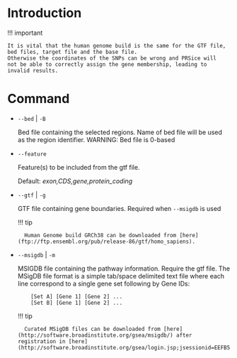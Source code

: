 # Introduction

!!! important

    It is vital that the human genome build is the same for the GTF file,
    bed files, target file and the base file.
    Otherwise the coordinates of the SNPs can be wrong and PRSice will
    not be able to correctly assign the gene membership, leading to
    invalid results.

# Command
- `--bed` | `-B`

    Bed file containing the selected regions.
    Name of bed file will be used as the region
    identifier. WARNING: Bed file is 0-based

- `--feature`

    Feature(s) to be included from the gtf file.

    Default: *exon,CDS,gene,protein_coding*

- `--gtf` | `-g`

    GTF file containing gene boundaries. Required when `--msigdb` is used

    !!! tip

        Human Genome build GRCh38 can be downloaded from [here](ftp://ftp.ensembl.org/pub/release-86/gtf/homo_sapiens).

- `--msigdb` | `-m`

    MSIGDB file containing the pathway information. Require the gtf file.
    The MSigDB file format is a simple tab/space delimited text file
    where each line correspond to a single gene set following by Gene IDs:
    ```
        [Set A] [Gene 1] [Gene 2] ...
        [Set B] [Gene 1] [Gene 2] ...
    ```

    !!! tip

        Curated MSigDB files can be downloaded from [here](http://software.broadinstitute.org/gsea/msigdb/) after registration in [here](http://software.broadinstitute.org/gsea/login.jsp;jsessionid=EEFB5FCE8B9B285B2F789B46B388A647#msigdb)
